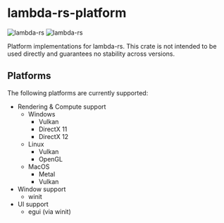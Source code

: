# lambda-rs-platform
![lambda-rs](https://img.shields.io/crates/d/lambda-rs-platform)
![lambda-rs](https://img.shields.io/crates/v/lambda-rs-platform)

Platform implementations for lambda-rs. This crate is not intended to be used directly and guarantees no stability across versions.

## Platforms
The following platforms are currently supported:
* Rendering & Compute support
  * Windows
    * Vulkan
    * DirectX 11
    * DirectX 12
  * Linux
    * Vulkan
    * OpenGL
  * MacOS
    * Metal
    * Vulkan
* Window support
  * winit
* UI support
  * egui (via winit)
